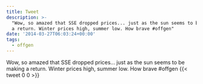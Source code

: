 ```yaml
---
title: Tweet
description: >-
  "Wow, so amazed that SSE dropped prices... just as the sun seems to be making
  a return. Winter prices high, summer low. How brave #offgen"
date: '2014-03-27T06:03:24+00:00'
tags:
  - offgen
---
```

Wow, so amazed that SSE dropped prices... just as the sun seems to be making a return. Winter prices high, summer low. How brave #offgen
      {{< tweet 0 0 >}}
    
